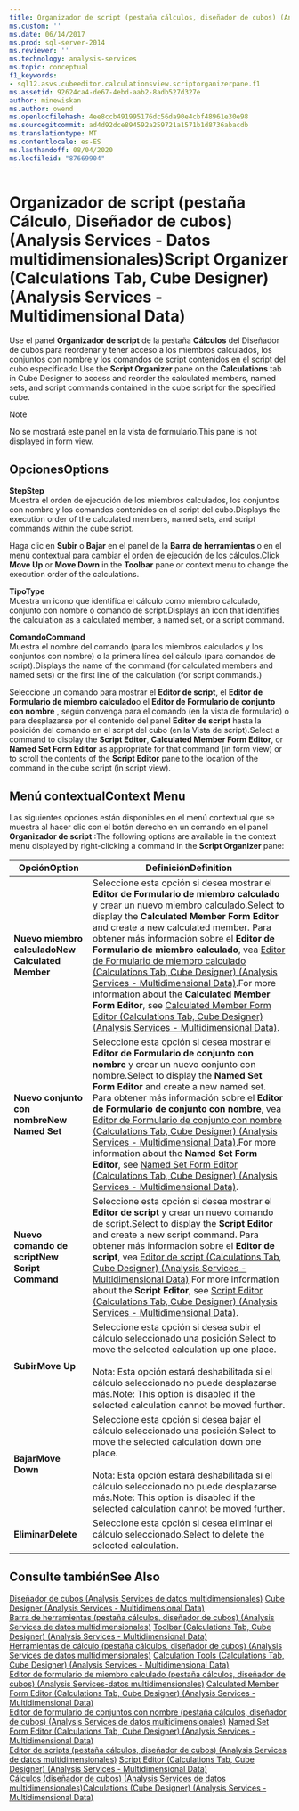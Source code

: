 ```yaml
---
title: Organizador de script (pestaña cálculos, diseñador de cubos) (Analysis Services-datos multidimensionales) | Microsoft Docs
ms.custom: ''
ms.date: 06/14/2017
ms.prod: sql-server-2014
ms.reviewer: ''
ms.technology: analysis-services
ms.topic: conceptual
f1_keywords:
- sql12.asvs.cubeeditor.calculationsview.scriptorganizerpane.f1
ms.assetid: 92624ca4-de67-4ebd-aab2-8adb527d327e
author: minewiskan
ms.author: owend
ms.openlocfilehash: 4ee8ccb491995176dc56da90e4cbf48961e30e98
ms.sourcegitcommit: ad4d92dce894592a259721a1571b1d8736abacdb
ms.translationtype: MT
ms.contentlocale: es-ES
ms.lasthandoff: 08/04/2020
ms.locfileid: "87669904"
---
```

# <a name="script-organizer-calculations-tab-cube-designer-analysis-services---multidimensional-data"></a><span data-ttu-id="0c949-102">Organizador de script (pestaña Cálculo, Diseñador de cubos) (Analysis Services - Datos multidimensionales)</span><span class="sxs-lookup"><span data-stu-id="0c949-102">Script Organizer (Calculations Tab, Cube Designer) (Analysis Services - Multidimensional Data)</span></span>
  <span data-ttu-id="0c949-103">Use el panel **Organizador de script** de la pestaña **Cálculos** del Diseñador de cubos para reordenar y tener acceso a los miembros calculados, los conjuntos con nombre y los comandos de script contenidos en el script del cubo especificado.</span><span class="sxs-lookup"><span data-stu-id="0c949-103">Use the **Script Organizer** pane on the **Calculations** tab in Cube Designer to access and reorder the calculated members, named sets, and script commands contained in the cube script for the specified cube.</span></span>  
  
> [!NOTE]  
>  <span data-ttu-id="0c949-104">No se mostrará este panel en la vista de formulario.</span><span class="sxs-lookup"><span data-stu-id="0c949-104">This pane is not displayed in form view.</span></span>  
  
## <a name="options"></a><span data-ttu-id="0c949-105">Opciones</span><span class="sxs-lookup"><span data-stu-id="0c949-105">Options</span></span>  
 <span data-ttu-id="0c949-106">**Step**</span><span class="sxs-lookup"><span data-stu-id="0c949-106">**Step**</span></span>  
 <span data-ttu-id="0c949-107">Muestra el orden de ejecución de los miembros calculados, los conjuntos con nombre y los comandos contenidos en el script del cubo.</span><span class="sxs-lookup"><span data-stu-id="0c949-107">Displays the execution order of the calculated members, named sets, and script commands within the cube script.</span></span>  
  
 <span data-ttu-id="0c949-108">Haga clic en **Subir** o **Bajar** en el panel de la **Barra de herramientas** o en el menú contextual para cambiar el orden de ejecución de los cálculos.</span><span class="sxs-lookup"><span data-stu-id="0c949-108">Click **Move Up** or **Move Down** in the **Toolbar** pane or context menu to change the execution order of the calculations.</span></span>  
  
 <span data-ttu-id="0c949-109">**Tipo**</span><span class="sxs-lookup"><span data-stu-id="0c949-109">**Type**</span></span>  
 <span data-ttu-id="0c949-110">Muestra un icono que identifica el cálculo como miembro calculado, conjunto con nombre o comando de script.</span><span class="sxs-lookup"><span data-stu-id="0c949-110">Displays an icon that identifies the calculation as a calculated member, a named set, or a script command.</span></span>  
  
 <span data-ttu-id="0c949-111">**Comando**</span><span class="sxs-lookup"><span data-stu-id="0c949-111">**Command**</span></span>  
 <span data-ttu-id="0c949-112">Muestra el nombre del comando (para los miembros calculados y los conjuntos con nombre) o la primera línea del cálculo (para comandos de script).</span><span class="sxs-lookup"><span data-stu-id="0c949-112">Displays the name of the command (for calculated members and named sets) or the first line of the calculation (for script commands.)</span></span>  
  
 <span data-ttu-id="0c949-113">Seleccione un comando para mostrar el **Editor de script**, el **Editor de Formulario de miembro calculado**o el **Editor de Formulario de conjunto con nombre** , según convenga para el comando (en la vista de formulario) o para desplazarse por el contenido del panel **Editor de script** hasta la posición del comando en el script del cubo (en la Vista de script).</span><span class="sxs-lookup"><span data-stu-id="0c949-113">Select a command to display the **Script Editor**, **Calculated Member Form Editor**, or **Named Set Form Editor** as appropriate for that command (in form view) or to scroll the contents of the **Script Editor** pane to the location of the command in the cube script (in script view).</span></span>  
  
## <a name="context-menu"></a><span data-ttu-id="0c949-114">Menú contextual</span><span class="sxs-lookup"><span data-stu-id="0c949-114">Context Menu</span></span>  
 <span data-ttu-id="0c949-115">Las siguientes opciones están disponibles en el menú contextual que se muestra al hacer clic con el botón derecho en un comando en el panel **Organizador de script** :</span><span class="sxs-lookup"><span data-stu-id="0c949-115">The following options are available in the context menu displayed by right-clicking a command in the **Script Organizer** pane:</span></span>  
  
|<span data-ttu-id="0c949-116">Opción</span><span class="sxs-lookup"><span data-stu-id="0c949-116">Option</span></span>|<span data-ttu-id="0c949-117">Definición</span><span class="sxs-lookup"><span data-stu-id="0c949-117">Definition</span></span>|  
|------------|----------------|  
|<span data-ttu-id="0c949-118">**Nuevo miembro calculado**</span><span class="sxs-lookup"><span data-stu-id="0c949-118">**New Calculated Member**</span></span>|<span data-ttu-id="0c949-119">Seleccione esta opción si desea mostrar el **Editor de Formulario de miembro calculado** y crear un nuevo miembro calculado.</span><span class="sxs-lookup"><span data-stu-id="0c949-119">Select to display the **Calculated Member Form Editor** and create a new calculated member.</span></span> <span data-ttu-id="0c949-120">Para obtener más información sobre el **Editor de Formulario de miembro calculado**, vea [Editor de Formulario de miembro calculado &#40;Calculations Tab, Cube Designer&#41; &#40;Analysis Services - Multidimensional Data&#41;](calculated-member-form-editor-cube-designer-analysis-services-multidimensional-data.md).</span><span class="sxs-lookup"><span data-stu-id="0c949-120">For more information about the **Calculated Member Form Editor**, see [Calculated Member Form Editor &#40;Calculations Tab, Cube Designer&#41; &#40;Analysis Services - Multidimensional Data&#41;](calculated-member-form-editor-cube-designer-analysis-services-multidimensional-data.md).</span></span>|  
|<span data-ttu-id="0c949-121">**Nuevo conjunto con nombre**</span><span class="sxs-lookup"><span data-stu-id="0c949-121">**New Named Set**</span></span>|<span data-ttu-id="0c949-122">Seleccione esta opción si desea mostrar el **Editor de Formulario de conjunto con nombre** y crear un nuevo conjunto con nombre.</span><span class="sxs-lookup"><span data-stu-id="0c949-122">Select to display the **Named Set Form Editor** and create a new named set.</span></span> <span data-ttu-id="0c949-123">Para obtener más información sobre el **Editor de Formulario de conjunto con nombre**, vea [Editor de Formulario de conjunto con nombre &#40;Calculations Tab, Cube Designer&#41; &#40;Analysis Services - Multidimensional Data&#41;](named-set-form-editor-cube-designer-analysis-services-multidimensional-data.md).</span><span class="sxs-lookup"><span data-stu-id="0c949-123">For more information about the **Named Set Form Editor**, see [Named Set Form Editor &#40;Calculations Tab, Cube Designer&#41; &#40;Analysis Services - Multidimensional Data&#41;](named-set-form-editor-cube-designer-analysis-services-multidimensional-data.md).</span></span>|  
|<span data-ttu-id="0c949-124">**Nuevo comando de script**</span><span class="sxs-lookup"><span data-stu-id="0c949-124">**New Script Command**</span></span>|<span data-ttu-id="0c949-125">Seleccione esta opción si desea mostrar el **Editor de script** y crear un nuevo comando de script.</span><span class="sxs-lookup"><span data-stu-id="0c949-125">Select to display the **Script Editor** and create a new script command.</span></span> <span data-ttu-id="0c949-126">Para obtener más información sobre el **Editor de script**, vea [Editor de script &#40;Calculations Tab, Cube Designer&#41; &#40;Analysis Services - Multidimensional Data&#41;](script-editor-calculations-cube-designer-analysis-services-multidimensional-data.md).</span><span class="sxs-lookup"><span data-stu-id="0c949-126">For more information about the **Script Editor**, see [Script Editor &#40;Calculations Tab, Cube Designer&#41; &#40;Analysis Services - Multidimensional Data&#41;](script-editor-calculations-cube-designer-analysis-services-multidimensional-data.md).</span></span>|  
|<span data-ttu-id="0c949-127">**Subir**</span><span class="sxs-lookup"><span data-stu-id="0c949-127">**Move Up**</span></span>|<span data-ttu-id="0c949-128">Seleccione esta opción si desea subir el cálculo seleccionado una posición.</span><span class="sxs-lookup"><span data-stu-id="0c949-128">Select to move the selected calculation up one place.</span></span><br /><br /> <span data-ttu-id="0c949-129">Nota: Esta opción estará deshabilitada si el cálculo seleccionado no puede desplazarse más.</span><span class="sxs-lookup"><span data-stu-id="0c949-129">Note: This option is disabled if the selected calculation cannot be moved further.</span></span>|  
|<span data-ttu-id="0c949-130">**Bajar**</span><span class="sxs-lookup"><span data-stu-id="0c949-130">**Move Down**</span></span>|<span data-ttu-id="0c949-131">Seleccione esta opción si desea bajar el cálculo seleccionado una posición.</span><span class="sxs-lookup"><span data-stu-id="0c949-131">Select to move the selected calculation down one place.</span></span><br /><br /> <span data-ttu-id="0c949-132">Nota: Esta opción estará deshabilitada si el cálculo seleccionado no puede desplazarse más.</span><span class="sxs-lookup"><span data-stu-id="0c949-132">Note: This option is disabled if the selected calculation cannot be moved further.</span></span>|  
|<span data-ttu-id="0c949-133">**Eliminar**</span><span class="sxs-lookup"><span data-stu-id="0c949-133">**Delete**</span></span>|<span data-ttu-id="0c949-134">Seleccione esta opción si desea eliminar el cálculo seleccionado.</span><span class="sxs-lookup"><span data-stu-id="0c949-134">Select to delete the selected calculation.</span></span>|  
  
## <a name="see-also"></a><span data-ttu-id="0c949-135">Consulte también</span><span class="sxs-lookup"><span data-stu-id="0c949-135">See Also</span></span>  
 <span data-ttu-id="0c949-136">[Diseñador de cubos &#40;Analysis Services de datos multidimensionales&#41;](cube-designer-analysis-services-multidimensional-data.md) </span><span class="sxs-lookup"><span data-stu-id="0c949-136">[Cube Designer &#40;Analysis Services - Multidimensional Data&#41;](cube-designer-analysis-services-multidimensional-data.md) </span></span>  
 <span data-ttu-id="0c949-137">[Barra de herramientas &#40;pestaña cálculos, diseñador de cubos&#41; &#40;Analysis Services de datos multidimensionales&#41;](toolbar-calculations-tab-cube-designer-analysis-services-multidimensional-data.md) </span><span class="sxs-lookup"><span data-stu-id="0c949-137">[Toolbar &#40;Calculations Tab, Cube Designer&#41; &#40;Analysis Services - Multidimensional Data&#41;](toolbar-calculations-tab-cube-designer-analysis-services-multidimensional-data.md) </span></span>  
 <span data-ttu-id="0c949-138">[Herramientas de cálculo &#40;pestaña cálculos, diseñador de cubos&#41; &#40;Analysis Services de datos multidimensionales&#41;](calculation-tools-cube-designer-analysis-services-multidimensional-data.md) </span><span class="sxs-lookup"><span data-stu-id="0c949-138">[Calculation Tools &#40;Calculations Tab, Cube Designer&#41; &#40;Analysis Services - Multidimensional Data&#41;](calculation-tools-cube-designer-analysis-services-multidimensional-data.md) </span></span>  
 <span data-ttu-id="0c949-139">[Editor de formulario de miembro calculado &#40;pestaña cálculos, diseñador de cubos&#41; &#40;Analysis Services-datos multidimensionales&#41;](calculated-member-form-editor-cube-designer-analysis-services-multidimensional-data.md) </span><span class="sxs-lookup"><span data-stu-id="0c949-139">[Calculated Member Form Editor &#40;Calculations Tab, Cube Designer&#41; &#40;Analysis Services - Multidimensional Data&#41;](calculated-member-form-editor-cube-designer-analysis-services-multidimensional-data.md) </span></span>  
 <span data-ttu-id="0c949-140">[Editor de formulario de conjuntos con nombre &#40;pestaña cálculos, diseñador de cubos&#41; &#40;Analysis Services de datos multidimensionales&#41;](named-set-form-editor-cube-designer-analysis-services-multidimensional-data.md) </span><span class="sxs-lookup"><span data-stu-id="0c949-140">[Named Set Form Editor &#40;Calculations Tab, Cube Designer&#41; &#40;Analysis Services - Multidimensional Data&#41;](named-set-form-editor-cube-designer-analysis-services-multidimensional-data.md) </span></span>  
 <span data-ttu-id="0c949-141">[Editor de scripts &#40;pestaña cálculos, diseñador de cubos&#41; &#40;Analysis Services de datos multidimensionales&#41;](script-editor-calculations-cube-designer-analysis-services-multidimensional-data.md) </span><span class="sxs-lookup"><span data-stu-id="0c949-141">[Script Editor &#40;Calculations Tab, Cube Designer&#41; &#40;Analysis Services - Multidimensional Data&#41;](script-editor-calculations-cube-designer-analysis-services-multidimensional-data.md) </span></span>  
 [<span data-ttu-id="0c949-142">Cálculos &#40;diseñador de cubos&#41; &#40;Analysis Services de datos multidimensionales&#41;</span><span class="sxs-lookup"><span data-stu-id="0c949-142">Calculations &#40;Cube Designer&#41; &#40;Analysis Services - Multidimensional Data&#41;</span></span>](calculations-cube-designer-analysis-services-multidimensional-data.md)  
  
  
